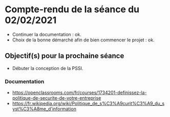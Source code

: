 # Compte-rendu de la séance du 02/02/2021

 - Continuer la documentation : ok.
 - Choix de la bonne démarché afin de bien commencer le projet : ok.

## Objectif(s) pour la prochaine séance

- Débuter la conception de la PSSI.

### Documentation

- https://openclassrooms.com/fr/courses/1734201-definissez-la-politique-de-securite-de-votre-entreprise
- https://fr.wikipedia.org/wiki/Politique_de_s%C3%A9curit%C3%A9_du_syst%C3%A8me_d'information
